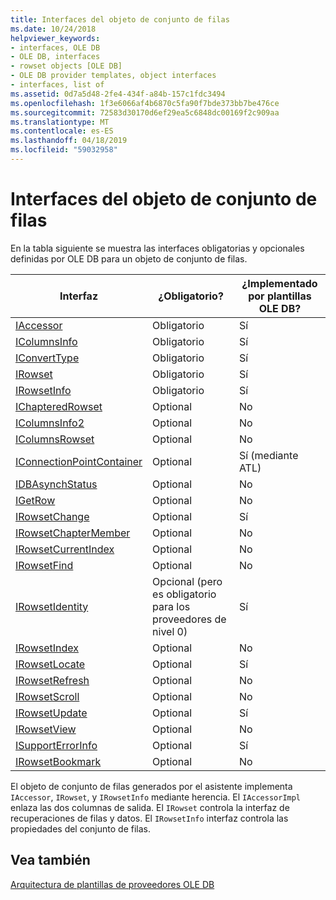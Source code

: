 ```yaml
---
title: Interfaces del objeto de conjunto de filas
ms.date: 10/24/2018
helpviewer_keywords:
- interfaces, OLE DB
- OLE DB, interfaces
- rowset objects [OLE DB]
- OLE DB provider templates, object interfaces
- interfaces, list of
ms.assetid: 0d7a5d48-2fe4-434f-a84b-157c1fdc3494
ms.openlocfilehash: 1f3e6066af4b6870c5fa90f7bde373bb7be476ce
ms.sourcegitcommit: 72583d30170d6ef29ea5c6848dc00169f2c909aa
ms.translationtype: MT
ms.contentlocale: es-ES
ms.lasthandoff: 04/18/2019
ms.locfileid: "59032958"
---
```

# <a name="rowset-object-interfaces"></a>Interfaces del objeto de conjunto de filas

En la tabla siguiente se muestra las interfaces obligatorias y opcionales definidas por OLE DB para un objeto de conjunto de filas.

|Interfaz|¿Obligatorio?|¿Implementado por plantillas OLE DB?|
|---------------|---------------|--------------------------------------|
|[IAccessor](/previous-versions/windows/desktop/ms719672(v=vs.85))|Obligatorio|Sí|
|[IColumnsInfo](/previous-versions/windows/desktop/ms724541(v=vs.85))|Obligatorio|Sí|
|[IConvertType](/previous-versions/windows/desktop/ms715926(v=vs.85))|Obligatorio|Sí|
|[IRowset](/previous-versions/windows/desktop/ms720986(v=vs.85))|Obligatorio|Sí|
|[IRowsetInfo](/previous-versions/windows/desktop/ms724541(v=vs.85))|Obligatorio|Sí|
|[IChapteredRowset](/previous-versions/windows/desktop/ms718180(v=vs.85))|Optional|No|
|[IColumnsInfo2](/previous-versions/windows/desktop/ms712953(v=vs.85))|Optional|No|
|[IColumnsRowset](/previous-versions/windows/desktop/ms722657(v=vs.85))|Optional|No|
|[IConnectionPointContainer](/windows/desktop/api/ocidl/nn-ocidl-iconnectionpointcontainer)|Optional|Sí (mediante ATL)|
|[IDBAsynchStatus](/previous-versions/windows/desktop/ms709832(v=vs.85))|Optional|No|
|[IGetRow](/previous-versions/windows/desktop/ms718047(v=vs.85))|Optional|No|
|[IRowsetChange](/previous-versions/windows/desktop/ms715790(v=vs.85))|Optional|Sí|
|[IRowsetChapterMember](/previous-versions/windows/desktop/ms725430(v=vs.85))|Optional|No|
|[IRowsetCurrentIndex](/previous-versions/windows/desktop/ms709700(v=vs.85))|Optional|No|
|[IRowsetFind](/previous-versions/windows/desktop/ms724221(v=vs.85))|Optional|No|
|[IRowsetIdentity](/previous-versions/windows/desktop/ms715913(v=vs.85))|Opcional (pero es obligatorio para los proveedores de nivel 0)|Sí|
|[IRowsetIndex](/previous-versions/windows/desktop/ms719604(v=vs.85))|Optional|No|
|[IRowsetLocate](/previous-versions/windows/desktop/ms721190(v=vs.85))|Optional|Sí|
|[IRowsetRefresh](/previous-versions/windows/desktop/ms714892(v=vs.85))|Optional|No|
|[IRowsetScroll](/previous-versions/windows/desktop/ms712984(v=vs.85))|Optional|No|
|[IRowsetUpdate](/previous-versions/windows/desktop/ms714401(v=vs.85))|Optional|Sí|
|[IRowsetView](/previous-versions/windows/desktop/ms709755(v=vs.85))|Optional|No|
|[ISupportErrorInfo](/previous-versions/windows/desktop/ms715816(v=vs.85))|Optional|Sí|
|[IRowsetBookmark](/previous-versions/windows/desktop/ms714246(v=vs.85))|Optional|No|

El objeto de conjunto de filas generados por el asistente implementa `IAccessor`, `IRowset`, y `IRowsetInfo` mediante herencia. El `IAccessorImpl` enlaza las dos columnas de salida. El `IRowset` controla la interfaz de recuperaciones de filas y datos. El `IRowsetInfo` interfaz controla las propiedades del conjunto de filas.

## <a name="see-also"></a>Vea también

[Arquitectura de plantillas de proveedores OLE DB](../../data/oledb/ole-db-provider-template-architecture.md)<br/>
